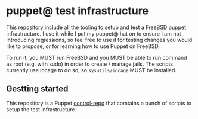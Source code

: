 # puppet@ test infrastructure

This repository include all the tooling to setup and test a FreeBSD puppet
infrastructure.  I use it while I put my puppet@ hat on to ensure I am not
introducing regressions, so feel free to use it for testing changes you would
like to propose, or for learning how to use Puppet on FreeBSD.

To run it, you MUST run FreeBSD and you MUST be able to run command as root
(e.g. with sudo) in order to create / manage jails.  The scripts currently use
iocage to do so, so `sysutils/iocage` MUST be installed.

## Gestting started

This repository is a Puppet
[control-repo](https://github.com/puppetlabs/control-repo) that comtains a
bunch of scripts to setup the test infrastructure.
